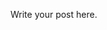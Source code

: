 <!--
.. title: My Thrid blog
.. slug: my-thrid-blog
.. date: 2024-11-30 18:17:43 UTC+05:30
.. tags: 
.. category: 
.. link: 
.. description: 
.. type: text
-->

Write your post here.

